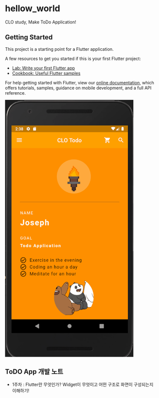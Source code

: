 # hellow_world

CLO study, Make ToDo Application!

## Getting Started

This project is a starting point for a Flutter application.

A few resources to get you started if this is your first Flutter project:

- [Lab: Write your first Flutter app](https://flutter.dev/docs/get-started/codelab)
- [Cookbook: Useful Flutter samples](https://flutter.dev/docs/cookbook)

For help getting started with Flutter, view our
[online documentation](https://flutter.dev/docs), which offers tutorials,
samples, guidance on mobile development, and a full API reference.

![사진](/assets/project.gif)

## ToDO App 개발 노트
- 1주차 : Flutter란 무엇인가?  Widget이 무엇이고 어떤 구조로 화면이 구성되는지 이해하기!
